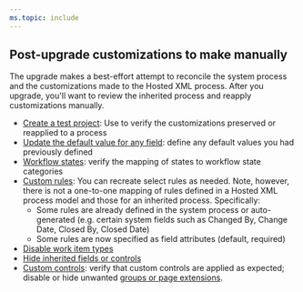 ```yaml
---
ms.topic: include
---
```


## Post-upgrade customizations to make manually

The upgrade makes a best-effort attempt to reconcile the system process and the customizations made to the Hosted XML process. After you upgrade, you'll want to review the inherited process and reapply customizations manually.

- [Create a test project](/azure/devops/organizations/settings/work/upgrade-hosted-to-inherited#verify): Use to verify the customizations preserved or reapplied to a process
- [Update the default value for any field](/azure/devops/organizations/settings/work/customize-process-field): define any default values you had previously defined
- [Workflow states](/azure/devops/organizations/settings/work/customize-process-workflow): verify the mapping of states to workflow state categories
- [Custom rules](/azure/devops/organizations/settings/work/custom-rules): You can recreate select rules as needed. Note, however, there is not a one-to-one mapping of rules defined in a Hosted XML process model and those for an inherited process. Specifically:  
   - Some rules are already defined in the system process or auto-generated (e.g. certain system fields such as Changed By, Change Date, Closed By, Closed Date)  
   - Some rules are now specified as field attributes (default, required)
- [Disable work item types](/azure/devops/organizations/settings/work/customize-process-wit#enable-disable)
- [Hide inherited fields or controls](/azure/devops/organizations/settings/work/customize-process-field#show-hide-or-remove-a-field)
- [Custom controls](/azure/devops/organizations/settings/work/custom-controls-process): verify that custom controls are applied as expected; disable or hide unwanted [groups or page extensions](/azure/devops/organizations/settings/work/custom-controls-process#group-level-and-page-level-contributions).
